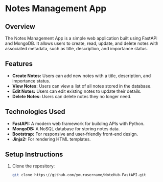 # Notes Management App

## Overview
The Notes Management App is a simple web application built using FastAPI and MongoDB. It allows users to create, read, update, and delete notes with associated metadata, such as title, description, and importance status.

## Features
- **Create Notes:** Users can add new notes with a title, description, and importance status.
- **View Notes:** Users can view a list of all notes stored in the database.
- **Edit Notes:** Users can edit existing notes to update their details.
- **Delete Notes:** Users can delete notes they no longer need.

## Technologies Used
- **FastAPI:** A modern web framework for building APIs with Python.
- **MongoDB:** A NoSQL database for storing notes data.
- **Bootstrap:** For responsive and user-friendly front-end design.
- **Jinja2:** For rendering HTML templates.

## Setup Instructions
1. Clone the repository:
   ```bash
   git clone https://github.com/yourusername/NoteHub-FastAPI.git
